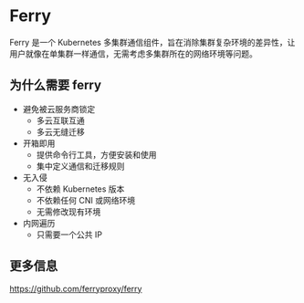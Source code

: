 # Ferry

Ferry 是一个 Kubernetes 多集群通信组件，旨在消除集群复杂环境的差异性，让用户就像在单集群一样通信，无需考虑多集群所在的网络环境等问题。

## 为什么需要 ferry

- 避免被云服务商锁定
  - 多云互联互通
  - 多云无缝迁移
- 开箱即用
  - 提供命令行工具，方便安装和使用
  - 集中定义通信和迁移规则
- 无入侵
  - 不依赖 Kubernetes 版本
  - 不依赖任何 CNI 或网络环境
  - 无需修改现有环境
- 内网遍历
  - 只需要一个公共 IP

## 更多信息

https://github.com/ferryproxy/ferry